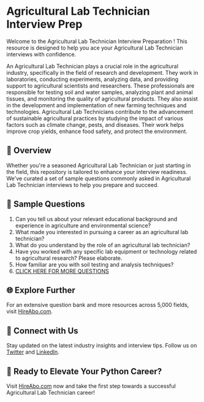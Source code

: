 # Agricultural Lab Technician Interview Prep

Welcome to the Agricultural Lab Technician Interview Preparation ! This resource is designed to help you ace your Agricultural Lab Technician interviews with confidence.

An Agricultural Lab Technician plays a crucial role in the agricultural industry, specifically in the field of research and development. They work in laboratories, conducting experiments, analyzing data, and providing support to agricultural scientists and researchers. These professionals are responsible for testing soil and water samples, analyzing plant and animal tissues, and monitoring the quality of agricultural products. They also assist in the development and implementation of new farming techniques and technologies. Agricultural Lab Technicians contribute to the advancement of sustainable agricultural practices by studying the impact of various factors such as climate change, pests, and diseases. Their work helps improve crop yields, enhance food safety, and protect the environment.

## 🚀 Overview

Whether you're a seasoned Agricultural Lab Technician or just starting in the field, this repository is tailored to enhance your interview readiness. We've curated a set of sample questions commonly asked in Agricultural Lab Technician interviews to help you prepare and succeed.

## 📝 Sample Questions

1. Can you tell us about your relevant educational background and experience in agriculture and environmental science?
2. What made you interested in pursuing a career as an agricultural lab technician?
3. What do you understand by the role of an agricultural lab technician?
4. Have you worked with any specific lab equipment or technology related to agricultural research? Please elaborate.
5. How familiar are you with soil testing and analysis techniques?
6. [CLICK HERE FOR MORE QUESTIONS](https://hireabo.com/job/10_0_35/Agricultural%20Lab%20Technician)

## 🌐 Explore Further

For an extensive question bank and more resources across 5,000 fields, visit [HireAbo.com](https://www.hireabo.com).

## 📱 Connect with Us

Stay updated on the latest industry insights and interview tips. Follow us on [Twitter](https://twitter.com/hireabo) and [LinkedIn](https://www.linkedin.com/in/hire-abo-3609972a8/).

## 🚀 Ready to Elevate Your Python Career?

Visit [HireAbo.com](https://www.hireabo.com) now and take the first step towards a successful Agricultural Lab Technician career!